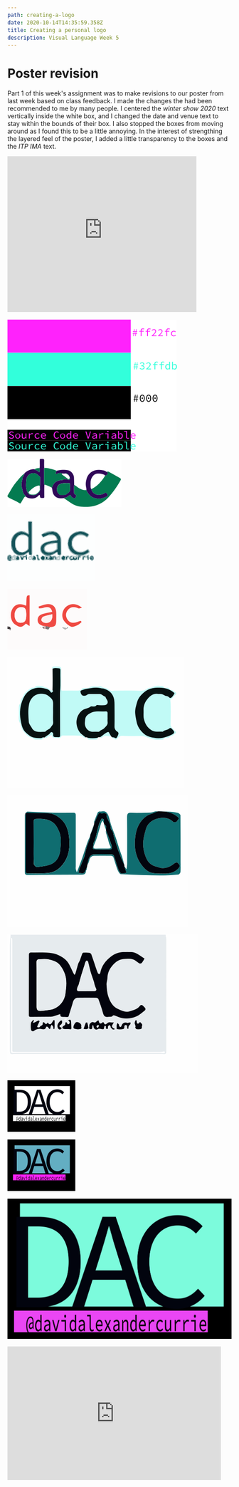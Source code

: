 ```yaml
---
path: creating-a-logo
date: 2020-10-14T14:35:59.358Z
title: Creating a personal logo
description: Visual Language Week 5
---
```


# Poster revision

Part 1 of this week's assignment was to make revisions to our poster from last week based on class feedback. I made the changes the had been recommended to me by many people. I centered the _winter show 2020_ text vertically inside the white box, and I changed the date and venue text to stay within the bounds of their box. I also stopped the boxes from moving around as I found this to be a little annoying. In the interest of strengthing the layered feel of the poster, I added a little transparency to the boxes and the _ITP IMA_ text.

<iframe style="border: none" src="https://davidalexandercurrie.github.io/itp-poster/" width="425" height="350"></iframe>

![Colors](../assets/visual-language/week-5/colors.svg "Colors")

![2](../assets/visual-language/week-5/2.svg "attempt 2")

![3](../assets/visual-language/week-5/3.svg "attempt 3")

![4](../assets/visual-language/week-5/4.svg "attempt 4")

![5](../assets/visual-language/week-5/5.svg "attempt 5")

![6](../assets/visual-language/week-5/6.svg "attempt 6")

![9](../assets/visual-language/week-5/9.svg "attempt 9")

![10](../assets/visual-language/week-5/10.svg "attempt 10")

![11](../assets/visual-language/week-5/11.svg "attempt 11")

![Final Logo](../assets/visual-language/week-5/logo.png "Final Logo")

<iframe src="https://giphy.com/embed/ePNBmenHCyFTFFjloa" width="480" height="300" frameBorder="0" class="giphy-embed" allowFullScreen></iframe>
